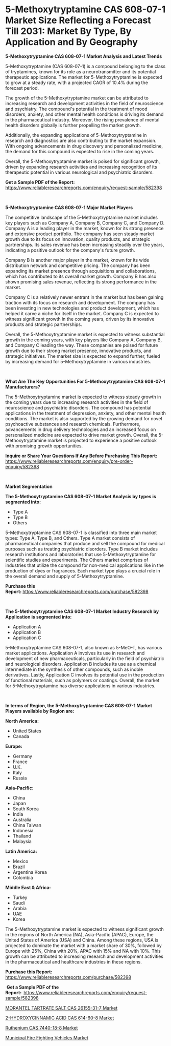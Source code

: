 <p><h1>5-Methoxytryptamine CAS 608-07-1 Market Size Reflecting a Forecast Till 2031: Market By Type, By Application and By Geography</h1></p><p><strong>5-Methoxytryptamine CAS 608-07-1 Market Analysis and Latest Trends</strong></p>
<p><p>5-Methoxytryptamine (CAS 608-07-1) is a compound belonging to the class of tryptamines, known for its role as a neurotransmitter and its potential therapeutic applications. The market for 5-Methoxytryptamine is expected to grow at a steady rate, with a projected CAGR of 10.4% during the forecast period.</p><p>The growth of the 5-Methoxytryptamine market can be attributed to increasing research and development activities in the field of neuroscience and psychiatry. The compound's potential in the treatment of mood disorders, anxiety, and other mental health conditions is driving its demand in the pharmaceutical industry. Moreover, the rising prevalence of mental health disorders globally is further propelling the market growth.</p><p>Additionally, the expanding applications of 5-Methoxytryptamine in research and diagnostics are also contributing to the market expansion. With ongoing advancements in drug discovery and personalized medicine, the demand for this compound is expected to rise in the coming years.</p><p>Overall, the 5-Methoxytryptamine market is poised for significant growth, driven by expanding research activities and increasing recognition of its therapeutic potential in various neurological and psychiatric disorders.</p></p>
<p><strong>Get a Sample PDF of the Report:&nbsp;</strong> <a href="https://www.reliableresearchreports.com/enquiry/request-sample/582398">https://www.reliableresearchreports.com/enquiry/request-sample/582398</a></p>
<p>&nbsp;</p>
<p><strong>5-Methoxytryptamine CAS 608-07-1 Major Market Players</strong></p>
<p><p>The competitive landscape of the 5-Methoxytryptamine market includes key players such as Company A, Company B, Company C, and Company D. Company A is a leading player in the market, known for its strong presence and extensive product portfolio. The company has seen steady market growth due to its focus on innovation, quality products, and strategic partnerships. Its sales revenue has been increasing steadily over the years, indicating a positive outlook for the company's future growth.</p><p>Company B is another major player in the market, known for its wide distribution network and competitive pricing. The company has been expanding its market presence through acquisitions and collaborations, which has contributed to its overall market growth. Company B has also shown promising sales revenue, reflecting its strong performance in the market.</p><p>Company C is a relatively newer entrant in the market but has been gaining traction with its focus on research and development. The company has been investing in new technologies and product development, which has helped it carve a niche for itself in the market. Company C is expected to witness significant growth in the coming years, driven by its innovative products and strategic partnerships.</p><p>Overall, the 5-Methoxytryptamine market is expected to witness substantial growth in the coming years, with key players like Company A, Company B, and Company C leading the way. These companies are poised for future growth due to their strong market presence, innovative products, and strategic initiatives. The market size is expected to expand further, fueled by increasing demand for 5-Methoxytryptamine in various industries.</p></p>
<p>&nbsp;</p>
<p><strong>What Are The Key Opportunities For 5-Methoxytryptamine CAS 608-07-1 Manufacturers?</strong></p>
<p><p>The 5-Methoxytryptamine market is expected to witness steady growth in the coming years due to increasing research activities in the field of neuroscience and psychiatric disorders. The compound has potential applications in the treatment of depression, anxiety, and other mental health conditions. The market is also supported by the growing demand for novel psychoactive substances and research chemicals. Furthermore, advancements in drug delivery technologies and an increased focus on personalized medicine are expected to drive market growth. Overall, the 5-Methoxytryptamine market is projected to experience a positive outlook with promising growth opportunities.</p></p>
<p><strong>Inquire or Share Your Questions If Any Before Purchasing This Report:</strong> <a href="https://www.reliableresearchreports.com/enquiry/pre-order-enquiry/582398">https://www.reliableresearchreports.com/enquiry/pre-order-enquiry/582398</a></p>
<p>&nbsp;</p>
<p><strong>Market Segmentation</strong></p>
<p><strong>The 5-Methoxytryptamine CAS 608-07-1 Market Analysis by types is segmented into:</strong></p>
<p><ul><li>Type A</li><li>Type B</li><li>Others</li></ul></p>
<p><p>5-Methoxytryptamine CAS 608-07-1 is classified into three main market types: Type A, Type B, and Others. Type A market consists of pharmaceutical companies that produce and sell the compound for medical purposes such as treating psychiatric disorders. Type B market includes research institutions and laboratories that use 5-Methoxytryptamine for scientific studies and experiments. The Others market comprises of industries that utilize the compound for non-medical applications like in the production of dyes or fragrances. Each market type plays a crucial role in the overall demand and supply of 5-Methoxytryptamine.</p></p>
<p><strong>Purchase this Report:&nbsp;</strong><a href="https://www.reliableresearchreports.com/purchase/582398">https://www.reliableresearchreports.com/purchase/582398</a></p>
<p>&nbsp;</p>
<p><strong>The 5-Methoxytryptamine CAS 608-07-1 Market Industry Research by Application is segmented into:</strong></p>
<p><ul><li>Application A</li><li>Application B</li><li>Application C</li></ul></p>
<p><p>5-Methoxytryptamine CAS 608-07-1, also known as 5-MeO-T, has various market applications. Application A involves its use in research and development of new pharmaceuticals, particularly in the field of psychiatric and neurological disorders. Application B includes its use as a chemical intermediate in the synthesis of other compounds, such as indole derivatives. Lastly, Application C involves its potential use in the production of functional materials, such as polymers or coatings. Overall, the market for 5-Methoxytryptamine has diverse applications in various industries.</p></p>
<p>&nbsp;</p>
<p><strong>In terms of Region, the 5-Methoxytryptamine CAS 608-07-1 Market Players available by Region are:</strong></p>
<p>
    <p> <strong> North America: </strong>
        <ul>
            <li>United States</li>
            <li>Canada</li>
        </ul>
        </p> 
    <p> <strong> Europe: </strong>
        <ul>
            <li>Germany</li>
            <li>France</li>
            <li>U.K.</li>
            <li>Italy</li>
            <li>Russia</li>
        </ul>
        </p> 
    <p> <strong> Asia-Pacific: </strong>
        <ul>
            <li>China</li>
            <li>Japan</li>
            <li>South Korea</li>
            <li>India</li>
            <li>Australia</li>
            <li>China Taiwan</li>
            <li>Indonesia</li>
            <li>Thailand</li>
            <li>Malaysia</li>
        </ul>
        </p> 
    <p> <strong> Latin America: </strong>
        <ul>
            <li>Mexico</li>
            <li>Brazil</li>
            <li>Argentina Korea</li>
            <li>Colombia</li>
        </ul>
        </p> 
    <p> <strong> Middle East & Africa: </strong>
        <ul>
            <li>Turkey</li>
            <li>Saudi</li>
            <li>Arabia</li>
            <li>UAE</li>
            <li>Korea</li>
        </ul>
    </p>
    </p>
<p><p>The 5-Methoxytryptamine market is expected to witness significant growth in the regions of North America (NA), Asia-Pacific (APAC), Europe, the United States of America (USA) and China. Among these regions, USA is projected to dominate the market with a market share of 30%, followed by Europe with 25%, China with 20%, APAC with 15% and NA with 10%. This growth can be attributed to increasing research and development activities in the pharmaceutical and healthcare industries in these regions.</p></p>
<p><strong>Purchase this Report: </strong><a href="https://www.reliableresearchreports.com/purchase/582398">https://www.reliableresearchreports.com/purchase/582398</a></p>
<p>&nbsp;<strong>Get a Sample PDF of the Report:&nbsp;&nbsp;</strong><a href="https://www.reliableresearchreports.com/enquiry/request-sample/582398">https://www.reliableresearchreports.com/enquiry/request-sample/582398</a></p>
<p><strong></strong></p>
<p><p><a href="https://github.com/RichRobinson5/Market-Research-Report-List-3/blob/main/morantel-tartrate-salt-cas-26155-31-7-market.md">MORANTEL TARTRATE SALT CAS 26155-31-7 Market</a></p><p><a href="https://github.com/nathandecarvalho/Market-Research-Report-List-2/blob/main/2-hydroxycinnamic-acid-cas-614-60-8-market.md">2-HYDROXYCINNAMIC ACID CAS 614-60-8 Market</a></p><p><a href="https://github.com/gdfhhhj/Market-Research-Report-List-3/blob/main/ruthenium-cas-7440-18-8-market.md">Ruthenium CAS 7440-18-8 Market</a></p><p><a href="https://github.com/julyju69/Market-Research-Report-List-2/blob/main/municipal-fire-fighting-vehicles-market.md">Municipal Fire Fighting Vehicles Market</a></p></p>
